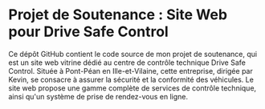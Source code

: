 # Projet de Soutenance : Site Web pour Drive Safe Control

Ce dépôt GitHub contient le code source de mon projet de soutenance, qui est un site web vitrine dédié au centre de contrôle technique Drive Safe Control.
Située à Pont-Péan en Ille-et-Vilaine, cette entreprise, dirigée par Kevin, se consacre à assurer la sécurité et la conformité des véhicules. 
Le site web propose une gamme complète de services de contrôle technique, 
ainsi qu'un système de prise de rendez-vous en ligne.
